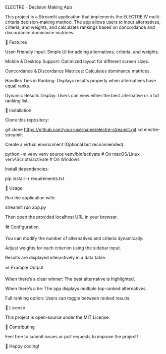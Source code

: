 ELECTRE - Decision Making App

This project is a Streamlit application that implements the ELECTRE IV multi-criteria decision-making method. The app allows users to input alternatives, criteria, and weights, and calculates rankings based on concordance and discordance dominance matrices.

🚀 Features

User-Friendly Input: Simple UI for adding alternatives, criteria, and weights.

Mobile & Desktop Support: Optimized layout for different screen sizes.

Concordance & Discordance Matrices: Calculates dominance matrices.

Handles Ties in Ranking: Displays results properly when alternatives have equal ranks.

Dynamic Results Display: Users can view either the best alternative or a full ranking list.

📌 Installation

Clone this repository:

git clone https://github.com/your-username/electre-streamlit.git
cd electre-streamlit

Create a virtual environment (Optional but recommended):

python -m venv venv
source venv/bin/activate  # On macOS/Linux
venv\Scripts\activate     # On Windows

Install dependencies:

pip install -r requirements.txt

🎯 Usage

Run the application with:

streamlit run app.py

Then open the provided localhost URL in your browser.

🛠 Configuration

You can modify the number of alternatives and criteria dynamically.

Adjust weights for each criterion using the sidebar input.

Results are displayed interactively in a data table.

📊 Example Output

When there’s a clear winner: The best alternative is highlighted.

When there’s a tie: The app displays multiple top-ranked alternatives.

Full ranking option: Users can toggle between ranked results.

📜 License

This project is open-source under the MIT License.

🤝 Contributing

Feel free to submit issues or pull requests to improve the project!

🚀 Happy coding!


